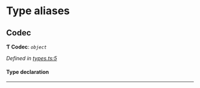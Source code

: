 

# Type aliases

<a id="codec"></a>

##  Codec

**Ƭ Codec**: *`object`*

*Defined in [types.ts:5](https://github.com/polkadot-js/common/blob/0e30c48/packages/trie-codec/src/types.ts#L5)*

#### Type declaration

___

